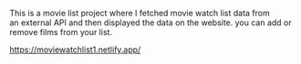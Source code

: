   This is a movie list project where I fetched movie watch list data from          
an external API and then displayed the data on the website. you can add or remove films from your list.                                                                                                                                                                                                                                                                                                                                                                                                         
  
https://moviewatchlist1.netlify.app/      
 
